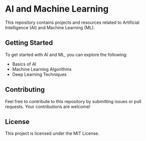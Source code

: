 # AI and Machine Learning

This repository contains projects and resources related to Artificial Intelligence (AI) and Machine Learning (ML).

## Getting Started

To get started with AI and ML, you can explore the following:

- Basics of AI
- Machine Learning Algorithms
- Deep Learning Techniques

## Contributing

Feel free to contribute to this repository by submitting issues or pull requests. Your contributions are welcome!

## License

This project is licensed under the MIT License.